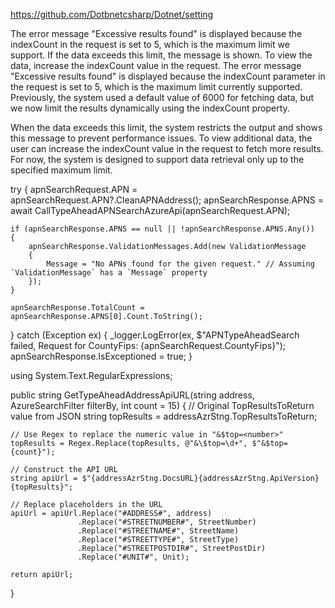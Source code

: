 https://github.com/Dotbnetcsharp/Dotnet/setting


The error message "Excessive results found" is displayed because the indexCount in the request is set to 5, which is the maximum limit we support. If the data exceeds this limit, the message is shown. To view the data, increase the indexCount value in the request.
The error message "Excessive results found" is displayed because the indexCount parameter in the request is set to 5, which is the maximum limit currently supported. Previously, the system used a default value of 6000 for fetching data, but we now limit the results dynamically using the indexCount property.

When the data exceeds this limit, the system restricts the output and shows this message to prevent performance issues. To view additional data, the user can increase the indexCount value in the request to fetch more results. For now, the system is designed to support data retrieval only up to the specified maximum limit.

try
{
    apnSearchRequest.APN = apnSearchRequest.APN?.CleanAPNAddress();
    apnSearchResponse.APNS = await CallTypeAheadAPNSearchAzureApi(apnSearchRequest.APN);

    if (apnSearchResponse.APNS == null || !apnSearchResponse.APNS.Any())
    {
        apnSearchResponse.ValidationMessages.Add(new ValidationMessage
        {
            Message = "No APNs found for the given request." // Assuming `ValidationMessage` has a `Message` property
        });
    }

    apnSearchResponse.TotalCount = apnSearchResponse.APNS[0].Count.ToString();
}
catch (Exception ex)
{
    _logger.LogError(ex, $"APNTypeAheadSearch failed, Request for CountyFips: {apnSearchRequest.CountyFips}");
    apnSearchResponse.IsExceptioned = true;
}


using System.Text.RegularExpressions;

public string GetTypeAheadAddressApiURL(string address, AzureSearchFilter filterBy, int count = 15)
{
    // Original TopResultsToReturn value from JSON
    string topResults = addressAzrStng.TopResultsToReturn;

    // Use Regex to replace the numeric value in "&$top=<number>"
    topResults = Regex.Replace(topResults, @"&\$top=\d+", $"&$top={count}");

    // Construct the API URL
    string apiUrl = $"{addressAzrStng.DocsURL}{addressAzrStng.ApiVersion}{topResults}";

    // Replace placeholders in the URL
    apiUrl = apiUrl.Replace("#ADDRESS#", address)
                   .Replace("#STREETNUMBER#", StreetNumber)
                   .Replace("#STREETNAME#", StreetName)
                   .Replace("#STREETTYPE#", StreetType)
                   .Replace("#STREETPOSTDIR#", StreetPostDir)
                   .Replace("#UNIT#", Unit);

    return apiUrl;
}
